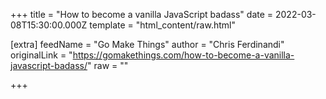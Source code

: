 
+++
title = "How to become a vanilla JavaScript badass"
date = 2022-03-08T15:30:00.000Z
template = "html_content/raw.html"

[extra]
feedName = "Go Make Things"
author = "Chris Ferdinandi"
originalLink = "https://gomakethings.com/how-to-become-a-vanilla-javascript-badass/"
raw = ""

+++

